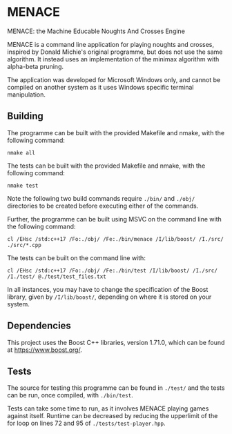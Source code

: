 
# MENACE

MENACE: the Machine Educable Noughts And Crosses Engine

MENACE is a command line application for playing noughts and crosses, inspired by Donald Michie's original programme, but does not use the same algorithm. It instead uses an implementation of the minimax algorithm with alpha-beta pruning.

The application was developed for Microsoft Windows only, and cannot be compiled on another system as it uses Windows specific terminal manipulation.

## Building

The programme can be built with the provided Makefile and nmake, with the following command:

```shell
nmake all
```

The tests can be built with the provided Makefile and nmake, with the following command:

```shell
nmake test
```

Note the following two build commands require ```./bin/``` and ```./obj/``` directories to be created before executing either of the commands.

Further, the programme can be built using MSVC on the command line with the following command:

```shell
cl /EHsc /std:c++17 /Fo:./obj/ /Fe:./bin/menace /I/lib/boost/ /I./src/ ./src/*.cpp
```

The tests can be built on the command line with:

```shell
cl /EHsc /std:c++17 /Fo:./obj/ /Fe:./bin/test /I/lib/boost/ /I./src/ /I./test/ @./test/test_files.txt
```

In all instances, you may have to change the specification of the Boost library, given by ```/I/lib/boost/```, depending on where it is stored on your system.

## Dependencies

This project uses the Boost C++ libraries, version 1.71.0, which can be found at <https://www.boost.org/>.

## Tests

The source for testing this programme can be found in ```./test/``` and the tests can be run, once compiled, with ```./bin/test```.

Tests can take some time to run, as it involves MENACE playing games against itself. Runtime can be decreased by reducing the upperlimit of the for loop on lines 72 and 95 of ```./tests/test-player.hpp```.
